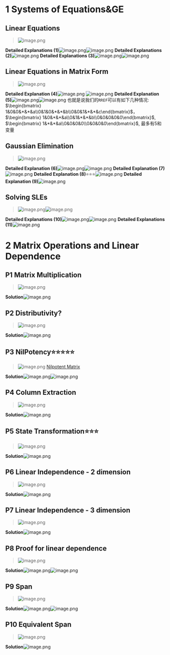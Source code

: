 # 1 Systems of Equations&GE



## Linear Equations
> ![image.png](PS0_PS1.assets/20230302_1053273211.png)

**Detailed Explanations (1)**![image.png](PS0_PS1.assets/20230302_1053278433.png)![image.png](PS0_PS1.assets/20230302_1053279510.png)
**Detailed Explanations (2)**![image.png](PS0_PS1.assets/20230302_1053274349.png)
**Detailed Explanations (3)**![image.png](PS0_PS1.assets/20230302_1053275988.png)![image.png](PS0_PS1.assets/20230302_1053273180.png)

## Linear Equations in Matrix Form
> ![image.png](PS0_PS1.assets/20230302_1053274870.png)

**Detailed Explanation (4)**![image.png](PS0_PS1.assets/20230302_1053289682.png)
![image.png](PS0_PS1.assets/20230302_1053287443.png)
**Detailed Explanation (5)**![image.png](PS0_PS1.assets/20230302_1053285455.png)![image.png](PS0_PS1.assets/20230302_1053284099.png)
也就是说我们的`RREF`可以有如下几种情况:
$\begin{bmatrix} 1&0&0&*&*&a\\0&1&0&*&*&b\\0&0&1&*&*&c\end{bmatrix}$，$\begin{bmatrix} 1&0&*&*&a\\0&1&*&*&b\\0&0&0&0&0\end{bmatrix}$, $\begin{bmatrix} 1&*&*&a\\0&0&0&0\\0&0&0&0\end{bmatrix}$, 最多有$5$和变量


## Gaussian Elimination
> ![image.png](PS0_PS1.assets/20230302_1053286078.png)

**Detailed Explanation (6)**![image.png](PS0_PS1.assets/20230302_1053284872.png)![image.png](PS0_PS1.assets/20230302_1053284540.png)
**Detailed Explanation (7)**![image.png](PS0_PS1.assets/20230302_1053287115.png)
**Detailed Explanation (8)**⭐⭐⭐![image.png](PS0_PS1.assets/20230302_1053292906.png)
**Detailed Explanation (9)**![image.png](PS0_PS1.assets/20230302_1053297609.png)



## Solving SLEs
> ![image.png](PS0_PS1.assets/20230302_1053297741.png)![image.png](PS0_PS1.assets/20230302_1053299613.png)

**Detailed Explanations (10)**![image.png](PS0_PS1.assets/20230302_1053299717.png)![image.png](PS0_PS1.assets/20230302_1053294812.png)
**Detailed Explanations (11)**![image.png](PS0_PS1.assets/20230302_1053293750.png)


# 2 Matrix Operations and Linear Dependence
## P1 Matrix Multiplication
> ![image.png](PS0_PS1.assets/20230302_1053298254.png)

**Solution**![image.png](PS0_PS1.assets/20230302_1053296801.png)

## P2 Distributivity? 
> ![image.png](PS0_PS1.assets/20230302_1053303744.png)

**Solution**![image.png](PS0_PS1.assets/20230302_1053308403.png)


## P3 NilPotency⭐⭐⭐⭐⭐
> ![image.png](PS0_PS1.assets/20230302_1053301793.png)
> [Nilpotent Matrix](https://en.wikipedia.org/wiki/Nilpotent_matrix)

**Solution**![image.png](PS0_PS1.assets/20230302_1053301117.png)![image.png](PS0_PS1.assets/20230302_1053306556.png)



## P4 Column Extraction
> ![image.png](PS0_PS1.assets/20230302_1053309152.png)

**Solution**![image.png](PS0_PS1.assets/20230302_1053305336.png)


## P5 State Transformation⭐⭐⭐
> ![image.png](PS0_PS1.assets/20230302_1053301781.png)

**Solution**![image.png](PS0_PS1.assets/20230302_1053306808.png)



## P6 Linear Independence - 2 dimension
> ![image.png](PS0_PS1.assets/20230302_1053313347.png)

**Solution**![image.png](PS0_PS1.assets/20230302_1053317388.png)


## P7 Linear Independence - 3 dimension
> ![image.png](PS0_PS1.assets/20230302_1053313464.png)

**Solution**![image.png](PS0_PS1.assets/20230302_1053316069.png)



## P8 Proof for linear dependence
> ![image.png](PS0_PS1.assets/20230302_1053311615.png)

**Solution**![image.png](PS0_PS1.assets/20230302_1053314107.png)![image.png](PS0_PS1.assets/20230302_1053318829.png)


## P9 Span
> ![image.png](PS0_PS1.assets/20230302_1053311127.png)

**Solution**![image.png](PS0_PS1.assets/20230302_1053323685.png)![image.png](PS0_PS1.assets/20230302_1053321599.png)


## P10 Equivalent Span
> ![image.png](PS0_PS1.assets/20230302_1053328682.png)

**Solution**![image.png](PS0_PS1.assets/20230302_1053322751.png)


